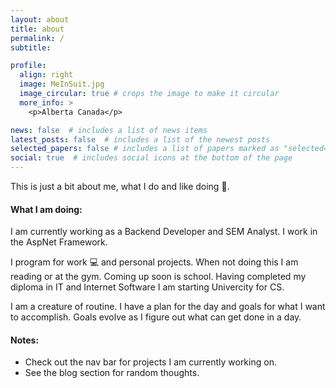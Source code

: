 ```yaml
---
layout: about
title: about
permalink: /
subtitle: 

profile:
  align: right
  image: MeInSuit.jpg
  image_circular: true # crops the image to make it circular
  more_info: >
    <p>Alberta Canada</p>

news: false  # includes a list of news items
latest_posts: false  # includes a list of the newest posts
selected_papers: false # includes a list of papers marked as "selected={true}"
social: true  # includes social icons at the bottom of the page
---
```


This is just a bit about me, what I do and like doing 🧐.

#### What I am doing:

I am currently working as a Backend Developer and SEM Analyst. I work in the AspNet Framework.

I program for work 💻 and personal projects. When not doing this I am reading or at the gym. Coming up soon is school. Having completed my diploma in IT and Internet Software I am starting Univercity for CS. 

I am a creature of routine. I have a plan for the day and goals for what I want to accomplish. Goals evolve as I figure out what can get done in a day.

#### Notes:

* Check out the nav bar for projects I am currently working on. 
* See the blog section for random thoughts. 



